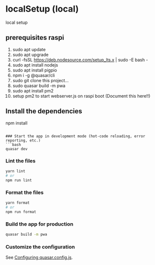 # localSetup (local)

local setup

## prerequisites raspi

1. sudo apt update
2. sudo apt upgrade
3. curl -fsSL https://deb.nodesource.com/setup_lts.x | sudo -E bash -
4. sudo apt install nodejs
5. sudo apt install pigpio
6. npm i -g @quasar/cli
7. sudo git clone this project...
8. sudo quasar build -m pwa
9. sudo apt install pm2
10. setup pm2 to start webserver.js on raspi boot (Document this here!!)

## Install the dependencies

npm install

````

### Start the app in development mode (hot-code reloading, error reporting, etc.)
```bash
quasar dev
````

### Lint the files

```bash
yarn lint
# or
npm run lint
```

### Format the files

```bash
yarn format
# or
npm run format
```

### Build the app for production

```bash
quasar build -m pwa
```

### Customize the configuration

See [Configuring quasar.config.js](https://v2.quasar.dev/quasar-cli-vite/quasar-config-js).
